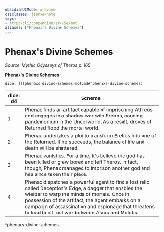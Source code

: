 ```yaml
---
obsidianUIMode: preview
cssclasses: json5e-note
tags:
- ttrpg-cli/compendium/src/5e/mot
aliases: ["Phenax's Divine Schemes"]
---
```

# Phenax's Divine Schemes
*Source: Mythic Odysseys of Theros p. 165* 

**Phenax's Divine Schemes**

`dice: [](phenaxs-divine-schemes-mot.md#^phenaxs-divine-schemes)`

| dice: d4 | Scheme |
|----------|--------|
| 1 | Phenax finds an artifact capable of imprisoning Athreos and engages in a shadow war with Erebos, causing pandemonium in the Underworld. As a result, droves of Returned flood the mortal world. |
| 2 | Phenax undertakes a plot to transform Erebos into one of the Returned. If he succeeds, the balance of life and death will be shattered. |
| 3 | Phenax vanishes. For a time, it's believe the god has been killed or grew bored and left Theros. In fact, though, Phenax managed to imprison another god and has since taken their place. |
| 4 | Phenax dispatches a powerful agent to find a lost relic called Deception's Edge, a dagger that enables the wielder to warp the minds of mortals. Once in possession of the artifact, the agent embarks on a campaign of assassination and espionage that threatens to lead to all-out war between Akros and Meletis. |
^phenaxs-divine-schemes
